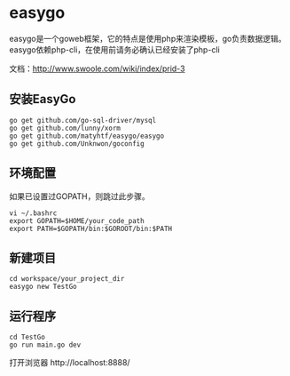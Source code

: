 easygo
======

easygo是一个goweb框架，它的特点是使用php来渲染模板，go负责数据逻辑。
easygo依赖php-cli，在使用前请务必确认已经安装了php-cli

文档：<http://www.swoole.com/wiki/index/prid-3>

安装EasyGo
-----
```shell
go get github.com/go-sql-driver/mysql 
go get github.com/lunny/xorm
go get github.com/matyhtf/easygo/easygo
go get github.com/Unknwon/goconfig
```

环境配置
-----
如果已设置过GOPATH，则跳过此步骤。
```
vi ~/.bashrc
export GOPATH=$HOME/your_code_path
export PATH=$GOPATH/bin:$GOROOT/bin:$PATH
```

新建项目
-----
```
cd workspace/your_project_dir
easygo new TestGo
```

运行程序
-----
```
cd TestGo
go run main.go dev
```

打开浏览器 http://localhost:8888/


